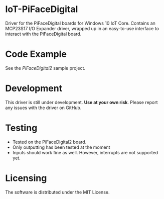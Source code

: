 # IoT-PiFaceDigital
Driver for the PiFaceDigital boards for Windows 10 IoT Core. Contains an MCP23S17 I/O Expander driver, wrapped up in an easy-to-use interface to interact with the PiFaceDigital board.

# Code Example
See the *PiFaceDigital2* sample project. 

# Development
This driver is still under development. **Use at your own risk**. Please report any issues with the driver on GitHub.

# Testing
- Tested on the PiFaceDigital2 board.
- Only outputting has been tested at the moment
- Inputs should work fine as well. However, interrupts are not supported yet. 

# Licensing
The software is distributed under the MIT License.

